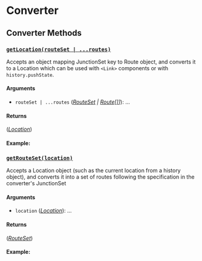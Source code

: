 # Converter

## Converter Methods

### <a id='getLocation'></a>[`getLocation(routeSet | ...routes)`](#getLocation)

Accepts an object mapping JunctionSet key to Route object, and converts it to a Location which can be used with `<Link>` components or with `history.pushState`.

#### Arguments

* `routeSet | ...routes` (*[RouteSet](RouteSet.md) | [Route[]](Route.md)]*): ...

#### Returns

(*[Location](Location.md)*) 

#### Example:

### <a id='getRouteSet'></a>[`getRouteSet(location)`](#getRouteSet)

Accepts a Location object (such as the current location from a history object), and converts it into a set of routes following the specification in the converter's JunctionSet

#### Arguments

* `location` (*[Location](Location.md)*): ...

#### Returns

(*[RouteSet](RouteSet.md)*) 

#### Example:

